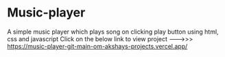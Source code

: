 # Music-player
A simple music player which plays song on clicking play button using html, css and javascript
Click on the below link to view project --->>>
https://music-player-git-main-om-akshays-projects.vercel.app/
